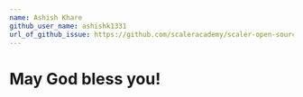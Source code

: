 ```yaml
---
name: Ashish Khare
github_user_name: ashishk1331
url_of_github_issue: https://github.com/scaleracademy/scaler-open-source-september-challenge/issues/123
---
```


# May God bless you!